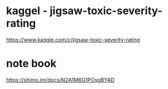 # kaggel - jigsaw-toxic-severity-rating
https://www.kaggle.com/c/jigsaw-toxic-severity-rating
# note book
https://shimo.im/docs/N2A1M6G1POsgBYAD

